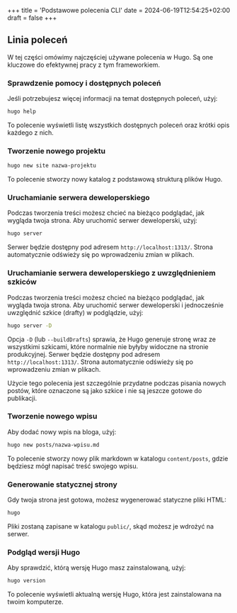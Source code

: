 +++
title = 'Podstawowe polecenia CLI'
date = 2024-06-19T12:54:25+02:00
draft = false
+++

## Linia poleceń

W tej części omówimy najczęściej używane polecenia w Hugo. Są one kluczowe do efektywnej pracy z tym frameworkiem.

### Sprawdzenie pomocy i dostępnych poleceń

Jeśli potrzebujesz więcej informacji na temat dostępnych poleceń, użyj:

```sh
hugo help
```

To polecenie wyświetli listę wszystkich dostępnych poleceń oraz krótki opis każdego z nich.

### Tworzenie nowego projektu

```sh
hugo new site nazwa-projektu
```

To polecenie stworzy nowy katalog z podstawową strukturą plików Hugo.

### Uruchamianie serwera deweloperskiego

Podczas tworzenia treści możesz chcieć na bieżąco podglądać, jak wygląda twoja strona. Aby uruchomić serwer deweloperski, użyj:

```sh
hugo server
```

Serwer będzie dostępny pod adresem `http://localhost:1313/`. Strona automatycznie odświeży się po wprowadzeniu zmian w plikach.

### Uruchamianie serwera deweloperskiego z uwzględnieniem szkiców

Podczas tworzenia treści możesz chcieć na bieżąco podglądać, jak wygląda twoja strona. Aby uruchomić serwer deweloperski i jednocześnie uwzględnić szkice (drafty) w podglądzie, użyj:

```sh
hugo server -D
```

Opcja `-D` (lub `--buildDrafts`) sprawia, że Hugo generuje stronę wraz ze wszystkimi szkicami, które normalnie nie byłyby widoczne na stronie produkcyjnej. Serwer będzie dostępny pod adresem `http://localhost:1313/`. Strona automatycznie odświeży się po wprowadzeniu zmian w plikach.

Użycie tego polecenia jest szczególnie przydatne podczas pisania nowych postów, które oznaczone są jako szkice i nie są jeszcze gotowe do publikacji.

### Tworzenie nowego wpisu

Aby dodać nowy wpis na bloga, użyj:

```sh
hugo new posts/nazwa-wpisu.md
```

To polecenie stworzy nowy plik markdown w katalogu `content/posts`, gdzie będziesz mógł napisać treść swojego wpisu.

### Generowanie statycznej strony

Gdy twoja strona jest gotowa, możesz wygenerować statyczne pliki HTML:

```sh
hugo
```

Pliki zostaną zapisane w katalogu `public/`, skąd możesz je wdrożyć na serwer.

### Podgląd wersji Hugo

Aby sprawdzić, którą wersję Hugo masz zainstalowaną, użyj:

```sh
hugo version
```

To polecenie wyświetli aktualną wersję Hugo, która jest zainstalowana na twoim komputerze.

